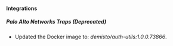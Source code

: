 
#### Integrations

##### Palo Alto Networks Traps (Deprecated)

- Updated the Docker image to: *demisto/auth-utils:1.0.0.73866*.
